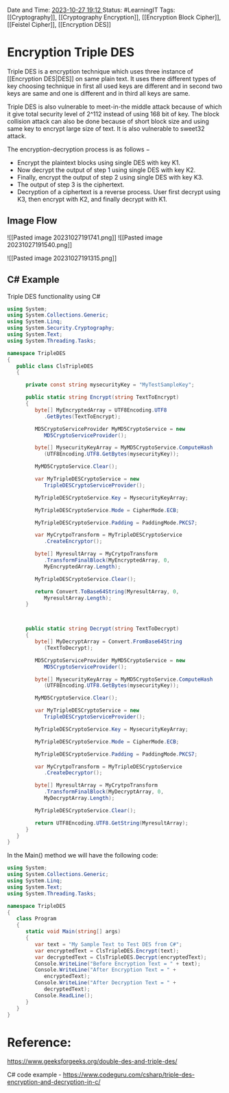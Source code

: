 Date and Time: <u> 2023-10-27 19:12 </u>
Status: #LearningIT
Tags: [[Cryptography]], [[Cryptography Encryption]], [[Encryption Block Cipher]], [[Feistel Cipher]], [[Encryption DES]]


# Encryption Triple DES
Triple DES is a encryption technique which uses three instance of [[Encryption DES|DES]] on same plain text. It uses there different types of key choosing technique in first all used keys are different and in second two keys are same and one is different and in third all keys are same.


Triple DES is also vulnerable to meet-in-the middle attack because of which it give total security level of 2^112 instead of using 168 bit of key. The block collision attack can also be done because of short block size and using same key to encrypt large size of text. It is also vulnerable to sweet32 attack.

The encryption-decryption process is as follows −

- Encrypt the plaintext blocks using single DES with key K1.
- Now decrypt the output of step 1 using single DES with key K2.
- Finally, encrypt the output of step 2 using single DES with key K3.
- The output of step 3 is the ciphertext.
- Decryption of a ciphertext is a reverse process. User first decrypt using K3, then encrypt with K2, and finally decrypt with K1.
## Image Flow
![[Pasted image 20231027191741.png]]
![[Pasted image 20231027191540.png]]

![[Pasted image 20231027191315.png]]

## C# Example
Triple DES functionality using C#

``` csharp
using System;
using System.Collections.Generic;
using System.Linq;
using System.Security.Cryptography;
using System.Text;
using System.Threading.Tasks;

namespace TripleDES
{
   public class ClsTripleDES
   {

      private const string mysecurityKey = "MyTestSampleKey";

      public static string Encrypt(string TextToEncrypt)
      {
         byte[] MyEncryptedArray = UTF8Encoding.UTF8
            .GetBytes(TextToEncrypt);

         MD5CryptoServiceProvider MyMD5CryptoService = new
            MD5CryptoServiceProvider();

         byte[] MysecurityKeyArray = MyMD5CryptoService.ComputeHash
            (UTF8Encoding.UTF8.GetBytes(mysecurityKey));

         MyMD5CryptoService.Clear();

         var MyTripleDESCryptoService = new
            TripleDESCryptoServiceProvider();

         MyTripleDESCryptoService.Key = MysecurityKeyArray;

         MyTripleDESCryptoService.Mode = CipherMode.ECB;

         MyTripleDESCryptoService.Padding = PaddingMode.PKCS7;

         var MyCrytpoTransform = MyTripleDESCryptoService
            .CreateEncryptor();

         byte[] MyresultArray = MyCrytpoTransform
            .TransformFinalBlock(MyEncryptedArray, 0,
            MyEncryptedArray.Length);

         MyTripleDESCryptoService.Clear();

         return Convert.ToBase64String(MyresultArray, 0,
            MyresultArray.Length);
      }



      public static string Decrypt(string TextToDecrypt)
      {
         byte[] MyDecryptArray = Convert.FromBase64String
            (TextToDecrypt);

         MD5CryptoServiceProvider MyMD5CryptoService = new
            MD5CryptoServiceProvider();

         byte[] MysecurityKeyArray = MyMD5CryptoService.ComputeHash
            (UTF8Encoding.UTF8.GetBytes(mysecurityKey));

         MyMD5CryptoService.Clear();

         var MyTripleDESCryptoService = new
            TripleDESCryptoServiceProvider();

         MyTripleDESCryptoService.Key = MysecurityKeyArray;

         MyTripleDESCryptoService.Mode = CipherMode.ECB;

         MyTripleDESCryptoService.Padding = PaddingMode.PKCS7;

         var MyCrytpoTransform = MyTripleDESCryptoService
            .CreateDecryptor();

         byte[] MyresultArray = MyCrytpoTransform
            .TransformFinalBlock(MyDecryptArray, 0,
            MyDecryptArray.Length);

         MyTripleDESCryptoService.Clear();

         return UTF8Encoding.UTF8.GetString(MyresultArray);
      }
   }
}
```

In the Main() method we will have the following code:
``` csharp
using System;
using System.Collections.Generic;
using System.Linq;
using System.Text;
using System.Threading.Tasks;

namespace TripleDES
{
   class Program
   {
      static void Main(string[] args)
      {
         var text = "My Sample Text to Test DES from C#";
         var encryptedText = ClsTripleDES.Encrypt(text);
         var decryptedText = ClsTripleDES.Decrypt(encryptedText);
         Console.WriteLine("Before Encryption Text = " + text);
         Console.WriteLine("After Encryption Text = " +
            encryptedText);
         Console.WriteLine("After Decryption Text = " +
            decryptedText);
         Console.ReadLine();
      }
   }
}
```
# Reference:
https://www.geeksforgeeks.org/double-des-and-triple-des/

C# code example - https://www.codeguru.com/csharp/triple-des-encryption-and-decryption-in-c/


 